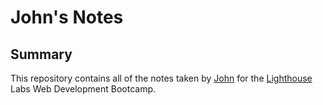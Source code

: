 # John's Notes

## Summary
This repository contains all of the notes taken by [John](https://github.com/John-MBDP) for the [Lighthouse](https://www.lighthouselabs.ca/en/web-development-bootcamp) Labs Web Development Bootcamp.


